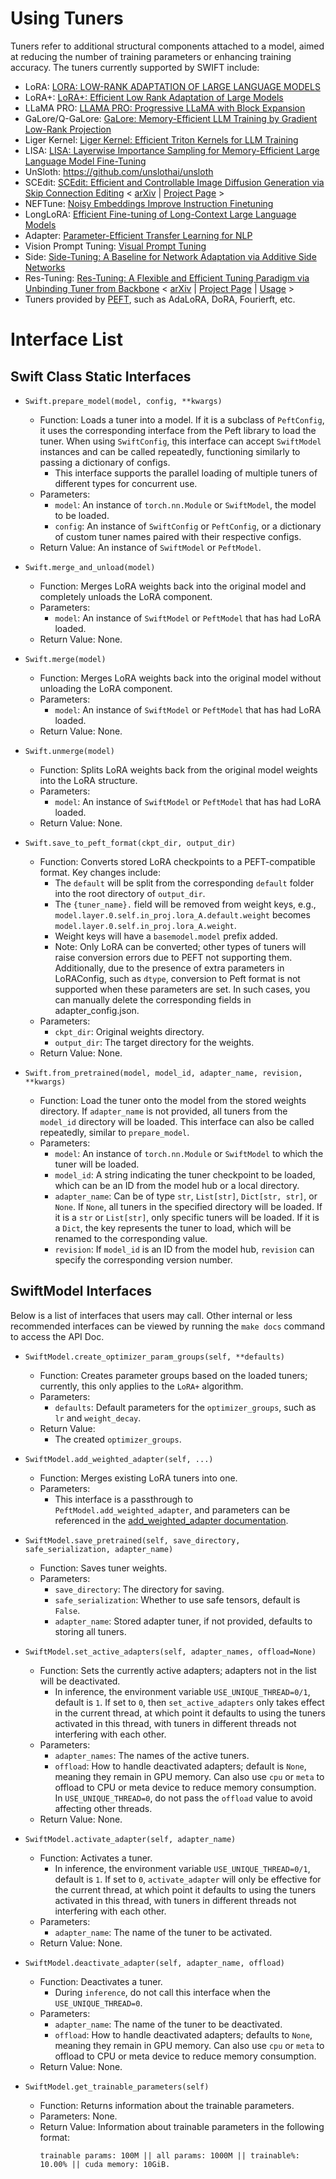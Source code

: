 # Using Tuners

Tuners refer to additional structural components attached to a model, aimed at reducing the number of training parameters or enhancing training accuracy. The tuners currently supported by SWIFT include:

- LoRA: [LORA: LOW-RANK ADAPTATION OF LARGE LANGUAGE MODELS](https://arxiv.org/abs/2106.09685)
- LoRA+: [LoRA+: Efficient Low Rank Adaptation of Large Models](https://arxiv.org/pdf/2402.12354.pdf)
- LLaMA PRO: [LLAMA PRO: Progressive LLaMA with Block Expansion](https://arxiv.org/pdf/2401.02415.pdf)
- GaLore/Q-GaLore: [GaLore: Memory-Efficient LLM Training by Gradient Low-Rank Projection](https://arxiv.org/abs/2403.03507)
- Liger Kernel: [Liger Kernel: Efficient Triton Kernels for LLM Training](https://arxiv.org/abs/2410.10989)
- LISA: [LISA: Layerwise Importance Sampling for Memory-Efficient Large Language Model Fine-Tuning](https://arxiv.org/abs/2403.17919)
- UnSloth: https://github.com/unslothai/unsloth
- SCEdit: [SCEdit: Efficient and Controllable Image Diffusion Generation via Skip Connection Editing](https://arxiv.org/abs/2312.11392)  < [arXiv](https://arxiv.org/abs/2312.11392)  |  [Project Page](https://scedit.github.io/) >
- NEFTune: [Noisy Embeddings Improve Instruction Finetuning](https://arxiv.org/abs/2310.05914)
- LongLoRA: [Efficient Fine-tuning of Long-Context Large Language Models](https://arxiv.org/abs/2309.12307)
- Adapter: [Parameter-Efficient Transfer Learning for NLP](http://arxiv.org/abs/1902.00751)
- Vision Prompt Tuning: [Visual Prompt Tuning](https://arxiv.org/abs/2203.12119)
- Side: [Side-Tuning: A Baseline for Network Adaptation via Additive Side Networks](https://arxiv.org/abs/1912.13503)
- Res-Tuning: [Res-Tuning: A Flexible and Efficient Tuning Paradigm via Unbinding Tuner from Backbone](https://arxiv.org/abs/2310.19859)  < [arXiv](https://arxiv.org/abs/2310.19859)  |  [Project Page](https://res-tuning.github.io/)  |  [Usage](ResTuning.md) >
- Tuners provided by [PEFT](https://github.com/huggingface/peft), such as AdaLoRA, DoRA, Fourierft, etc.

# Interface List

## Swift Class Static Interfaces

- `Swift.prepare_model(model, config, **kwargs)`
  - Function: Loads a tuner into a model. If it is a subclass of `PeftConfig`, it uses the corresponding interface from the Peft library to load the tuner. When using `SwiftConfig`, this interface can accept `SwiftModel` instances and can be called repeatedly, functioning similarly to passing a dictionary of configs.
    - This interface supports the parallel loading of multiple tuners of different types for concurrent use.
  - Parameters:
    - `model`: An instance of `torch.nn.Module` or `SwiftModel`, the model to be loaded.
    - `config`: An instance of `SwiftConfig` or `PeftConfig`, or a dictionary of custom tuner names paired with their respective configs.
  - Return Value: An instance of `SwiftModel` or `PeftModel`.
  
- `Swift.merge_and_unload(model)`
  - Function: Merges LoRA weights back into the original model and completely unloads the LoRA component.
  - Parameters:
    - `model`: An instance of `SwiftModel` or `PeftModel` that has had LoRA loaded.
  - Return Value: None.

- `Swift.merge(model)`
  - Function: Merges LoRA weights back into the original model without unloading the LoRA component.
  - Parameters:
    - `model`: An instance of `SwiftModel` or `PeftModel` that has had LoRA loaded.
  - Return Value: None.

- `Swift.unmerge(model)`
  - Function: Splits LoRA weights back from the original model weights into the LoRA structure.
  - Parameters:
    - `model`: An instance of `SwiftModel` or `PeftModel` that has had LoRA loaded.
  - Return Value: None.

- `Swift.save_to_peft_format(ckpt_dir, output_dir)`
  - Function: Converts stored LoRA checkpoints to a PEFT-compatible format. Key changes include:
    - The `default` will be split from the corresponding `default` folder into the root directory of `output_dir`.
    - The `{tuner_name}.` field will be removed from weight keys, e.g., `model.layer.0.self.in_proj.lora_A.default.weight` becomes `model.layer.0.self.in_proj.lora_A.weight`.
    - Weight keys will have a `basemodel.model` prefix added.
    - Note: Only LoRA can be converted; other types of tuners will raise conversion errors due to PEFT not supporting them. Additionally, due to the presence of extra parameters in LoRAConfig, such as `dtype`, conversion to Peft format is not supported when these parameters are set. In such cases, you can manually delete the corresponding fields in adapter_config.json.
  - Parameters:
    - `ckpt_dir`: Original weights directory.
    - `output_dir`: The target directory for the weights.
  - Return Value: None.

- `Swift.from_pretrained(model, model_id, adapter_name, revision, **kwargs)`
  - Function: Load the tuner onto the model from the stored weights directory. If `adapter_name` is not provided, all tuners from the `model_id` directory will be loaded. This interface can also be called repeatedly, similar to `prepare_model`.
  - Parameters:
    - `model`: An instance of `torch.nn.Module` or `SwiftModel` to which the tuner will be loaded.
    - `model_id`: A string indicating the tuner checkpoint to be loaded, which can be an ID from the model hub or a local directory.
    - `adapter_name`: Can be of type `str`, `List[str]`, `Dict[str, str]`, or `None`. If `None`, all tuners in the specified directory will be loaded. If it is a `str` or `List[str]`, only specific tuners will be loaded. If it is a `Dict`, the key represents the tuner to load, which will be renamed to the corresponding value.
    - `revision`: If `model_id` is an ID from the model hub, `revision` can specify the corresponding version number.

## SwiftModel Interfaces

Below is a list of interfaces that users may call. Other internal or less recommended interfaces can be viewed by running the `make docs` command to access the API Doc.

- `SwiftModel.create_optimizer_param_groups(self, **defaults)`
  - Function: Creates parameter groups based on the loaded tuners; currently, this only applies to the `LoRA+` algorithm.
  - Parameters:
    - `defaults`: Default parameters for the `optimizer_groups`, such as `lr` and `weight_decay`.
  - Return Value: 
    - The created `optimizer_groups`.

- `SwiftModel.add_weighted_adapter(self, ...)`
  - Function: Merges existing LoRA tuners into one.
  - Parameters:
    - This interface is a passthrough to `PeftModel.add_weighted_adapter`, and parameters can be referenced in the [add_weighted_adapter documentation](https://huggingface.co/docs/peft/main/en/package_reference/lora#peft.LoraModel.add_weighted_adapter).

- `SwiftModel.save_pretrained(self, save_directory, safe_serialization, adapter_name)`
  - Function: Saves tuner weights.
  - Parameters:
    - `save_directory`: The directory for saving.
    - `safe_serialization`: Whether to use safe tensors, default is `False`.
    - `adapter_name`: Stored adapter tuner, if not provided, defaults to storing all tuners.

- `SwiftModel.set_active_adapters(self, adapter_names, offload=None)`
  - Function: Sets the currently active adapters; adapters not in the list will be deactivated.
    - In inference, the environment variable `USE_UNIQUE_THREAD=0/1`, default is `1`. If set to `0`, then `set_active_adapters` only takes effect in the current thread, at which point it defaults to using the tuners activated in this thread, with tuners in different threads not interfering with each other.
  - Parameters:
    - `adapter_names`: The names of the active tuners.
    - `offload`: How to handle deactivated adapters; default is `None`, meaning they remain in GPU memory. Can also use `cpu` or `meta` to offload to CPU or meta device to reduce memory consumption. In `USE_UNIQUE_THREAD=0`, do not pass the `offload` value to avoid affecting other threads.
  - Return Value: None.

- `SwiftModel.activate_adapter(self, adapter_name)`
  - Function: Activates a tuner.
    - In inference, the environment variable `USE_UNIQUE_THREAD=0/1`, default is `1`. If set to `0`, `activate_adapter` will only be effective for the current thread, at which point it defaults to using the tuners activated in this thread, with tuners in different threads not interfering with each other.
  - Parameters:
    - `adapter_name`: The name of the tuner to be activated.
  - Return Value: None.

- `SwiftModel.deactivate_adapter(self, adapter_name, offload)`
  - Function: Deactivates a tuner.
    - During `inference`, do not call this interface when the `USE_UNIQUE_THREAD=0`.
  - Parameters:
    - `adapter_name`: The name of the tuner to be deactivated.
    - `offload`: How to handle deactivated adapters; defaults to `None`, meaning they remain in GPU memory. Can also use `cpu` or `meta` to offload to CPU or meta device to reduce memory consumption.
  - Return Value: None.

- `SwiftModel.get_trainable_parameters(self)`
  - Function: Returns information about the trainable parameters.
  - Parameters: None.
  - Return Value: Information about trainable parameters in the following format:
    ```text
    trainable params: 100M || all params: 1000M || trainable%: 10.00% || cuda memory: 10GiB.
    ```
